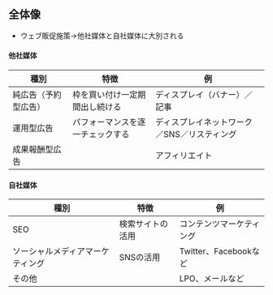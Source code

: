 ## 全体像
- ウェブ販促施策→他社媒体と自社媒体に大別される
#### 他社媒体
| 種別                 | 特徴                             | 例                                          | 
| -------------------- | -------------------------------- | ------------------------------------------- | 
| 純広告（予約型広告） | 枠を買い付け一定期間出し続ける   | ディスプレイ（バナー）／記事                | 
| 運用型広告           | パフォーマンスを逐一チェックする | ディスプレイネットワーク／SNS／リスティング | 
| 成果報酬型広告       |                                  | アフィリエイト                              |   

#### 自社媒体
| 種別                             | 特徴             | 例                       | 
| -------------------------------- | ---------------- | ------------------------ | 
| SEO                              | 検索サイトの活用 | コンテンツマーケティング | 
| ソーシャルメディアマーケティング | SNSの活用        | Twitter、Facebookなど    | 
| その他                           |                  | LPO、メールなど          |   
